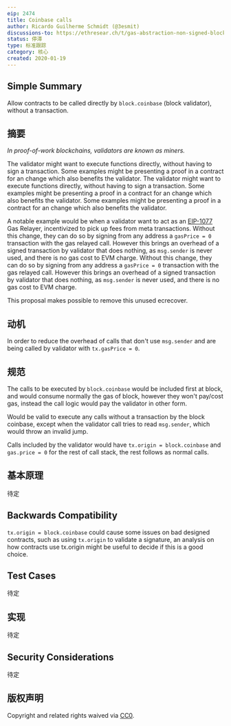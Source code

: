```yaml
---
eip: 2474
title: Coinbase calls
author: Ricardo Guilherme Schmidt (@3esmit)
discussions-to: https://ethresear.ch/t/gas-abstraction-non-signed-block-validator-only-procedures/4388/2
status: 停滞
type: 标准跟踪
category: 核心
created: 2020-01-19
---
```


## Simple Summary

Allow contracts to be called directly by `block.coinbase` (block validator), without a transaction.

## 摘要

_In proof-of-work blockchains, validators are known as miners._

The validator might want to execute functions directly, without having to sign a transaction. Some examples might be presenting a proof in a contract for an change which also benefits the validator. The validator might want to execute functions directly, without having to sign a transaction. Some examples might be presenting a proof in a contract for an change which also benefits the validator. Some examples might be presenting a proof in a contract for an change which also benefits the validator.

A notable example would be when a validator want to act as an [EIP-1077](./eip-1077.md) Gas Relayer, incentivized to pick up fees from meta transactions. Without this change, they can do so by signing from any address a `gasPrice = 0` transaction with the gas relayed call. However this brings an overhead of a signed transaction by validator that does nothing, as `msg.sender` is never used, and there is no gas cost to EVM charge. Without this change, they can do so by signing from any address a `gasPrice = 0` transaction with the gas relayed call. However this brings an overhead of a signed transaction by validator that does nothing, as `msg.sender` is never used, and there is no gas cost to EVM charge.

This proposal makes possible to remove this unused ecrecover.

## 动机

In order to reduce the overhead of calls that don't use `msg.sender` and are being called by validator with `tx.gasPrice = 0`.

## 规范

The calls to be executed by `block.coinbase` would be included first at block, and would consume normally the gas of block, however they won't pay/cost gas, instead the call logic would pay the validator in other form.

Would be valid to execute any calls without a transaction by the block coinbase, except when the validator call tries to read `msg.sender`, which would throw an invalid jump.

Calls included by the validator would have `tx.origin = block.coinbase` and `gas.price = 0` for the rest of call stack, the rest follows as normal calls.

## 基本原理

待定

## Backwards Compatibility

`tx.origin = block.coinbase` could cause some issues on bad designed contracts, such as using `tx.origin` to validate a signature, an analysis on how contracts use tx.origin might be useful to decide if this is a good choice.

## Test Cases

待定

## 实现

待定

## Security Considerations

待定

## 版权声明

Copyright and related rights waived via [CC0](../LICENSE.md).
